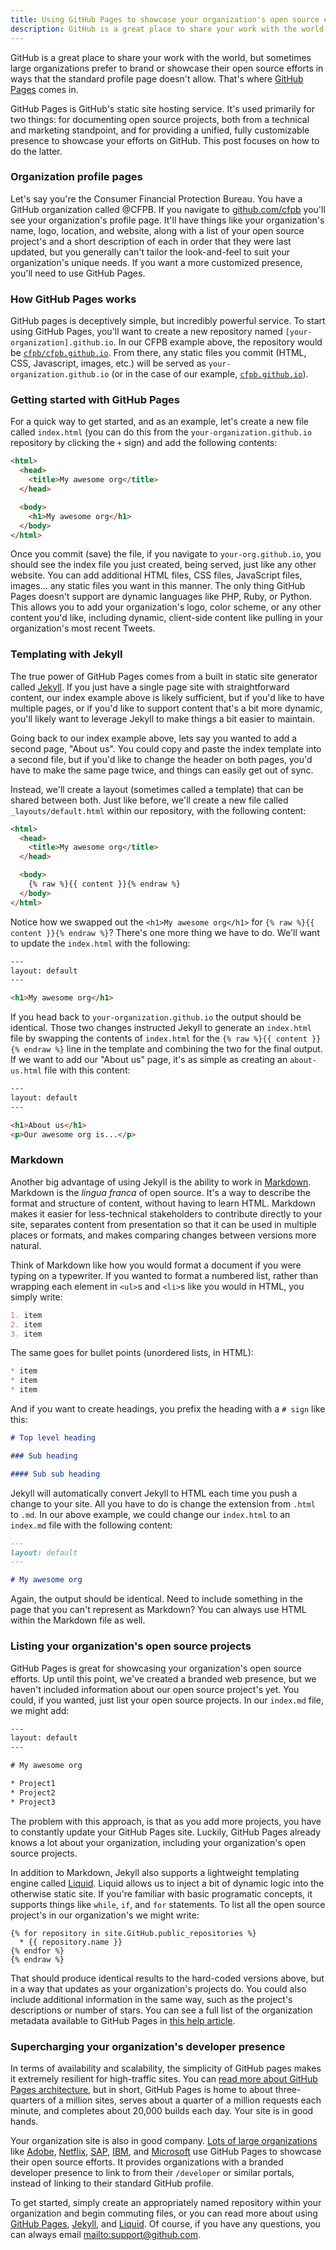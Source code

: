 ```yaml
---
title: Using GitHub Pages to showcase your organization's open source efforts
description: GitHub is a great place to share your work with the world, but sometimes large organization wish to brand or showcase their open source efforts in ways that the standard profile page doesn't allow. That's where GitHub Pages comes in.
---
```


GitHub is a great place to share your work with the world, but sometimes large organizations prefer to brand or showcase their open source efforts in ways that the standard profile page doesn't allow. That's where [GitHub Pages](https://pages.github.com) comes in.

GitHub Pages is GitHub's static site hosting service. It's used primarily for two things: for documenting open source projects, both from a technical and marketing standpoint, and for providing a unified, fully customizable presence to showcase your efforts on GitHub. This post focuses on how to do the latter.

### Organization profile pages

Let's say you're the Consumer Financial Protection Bureau. You have a GitHub organization called @CFPB. If you navigate to [github.com/cfpb](https://github.com/cfpb) you'll see your organization's profile page. It'll have things like your organization's name, logo, location, and website, along with a list of your open source project's and a short description of each in order that they were last updated, but you generally can't tailor the look-and-feel to suit your organization's unique needs. If you want a more customized presence, you'll need to use GitHub Pages.

### How GitHub Pages works

GitHub pages is deceptively simple, but incredibly powerful service. To start using GitHub Pages, you'll want to create a new repository named `[your-organization].github.io`. In our CFPB example above, the repository would be [`cfpb/cfpb.github.io`](https://github.com/cfpb/cfpb.github.io). From there, any static files you commit (HTML, CSS, Javascript, images, etc.) will be served as `your-organization.github.io` (or in the case of our example, [`cfpb.github.io`](http://cfpb.github.io)).

### Getting started with GitHub Pages

For a quick way to get started, and as an example, let's create a new file called `index.html` (you can do this from the `your-organization.github.io` repository by clicking the `+` sign) and add the following contents:

```html
<html>
  <head>
    <title>My awesome org</title>
  </head>

  <body>
    <h1>My awesome org</h1>
  </body>
</html>
```

Once you commit (save) the file, if you navigate to `your-org.github.io`, you should see the index file you just created, being served, just like any other website. You can add additional HTML files, CSS files, JavaScript files, images… any static files you want in this manner. The only thing GitHub Pages doesn't support are dynamic languages like PHP, Ruby, or Python. This allows you to add your organization's logo, color scheme, or any other content you'd like, including dynamic, client-side content like pulling in your organization's most recent Tweets.

### Templating with Jekyll

The true power of GitHub Pages comes from a built in static site generator called [Jekyll](http://jekyllrb.com). If you just have a single page site with straightforward content, our index example above is likely sufficient, but if you'd like to have multiple pages, or if you'd like to support content that's a bit more dynamic, you'll likely want to leverage Jekyll to make things a bit easier to maintain.

Going back to our index example above, lets say you wanted to add a second page, "About us". You could copy and paste the index template into a second file, but if you'd like to change the header on both pages, you'd have to make the same page twice, and things can easily get out of sync.

Instead, we'll create a layout (sometimes called a template) that can be shared between both. Just like before, we'll create a new file called `_layouts/default.html` within our repository, with the following content:

```html
<html>
  <head>
    <title>My awesome org</title>
  </head>

  <body>
    {% raw %}{{ content }}{% endraw %}
  </body>
</html>
```

Notice how we swapped out the `<h1>My awesome org</h1>` for `{% raw %}{{ content }}{% endraw %}`? There's one more thing we have to do. We'll want to update the `index.html` with the following:

```html
---
layout: default
---

<h1>My awesome org</h1>
```

If you head back to `your-organization.github.io` the output should be identical. Those two changes instructed Jekyll to generate an `index.html` file by swapping the contents of `index.html` for the `{% raw %}{{ content }}{% endraw %}` line in the template and combining the two for the final output. If we want to add our "About us" page, it's as simple as creating an `about-us.html` file with this content:

```html
---
layout: default
---

<h1>About us</h1>
<p>Our awesome org is...</p>
```

### Markdown

Another big advantage of using Jekyll is the ability to work in [Markdown](https://guides.github.com/features/mastering-markdown/). Markdown is the *lingua franca* of open source. It's a way to describe the format and structure of content, without having to learn HTML. Markdown makes it easier for less-technical stakeholders to contribute directly to your site, separates content from presentation so that it can be used in multiple places or formats, and makes comparing changes between versions more natural.

Think of Markdown like how you would format a document if you were typing on a typewriter. If you wanted to format a numbered list, rather than wrapping each element in `<ul>`s and `<li>`s like you would in HTML, you simply write:

```markdown
1. item
2. item
3. item
```

The same goes for bullet points (unordered lists, in HTML):

```markdown
* item
* item
* item
```

And if you want to create headings, you prefix the heading with a `# sign` like this:

```markdown
# Top level heading

### Sub heading

#### Sub sub heading
```

Jekyll will automatically convert Jekyll to HTML each time you push a change to your site. All you have to do is change the extension from `.html` to `.md`. In our above example, we could change our `index.html` to an `index.md` file with the following content:

```markdown
---
layout: default
---

# My awesome org
```

Again, the output should be identical. Need to include something in the page that you can't represent as Markdown? You can always use HTML within the Markdown file as well.

### Listing your organization's open source projects

GitHub Pages is great for showcasing your organization's open source efforts. Up until this point, we've created a branded web presence, but we haven't included information about our open source project's yet. You could, if you wanted, just list your open source projects. In our `index.md` file, we might add:

```html
---
layout: default
---

# My awesome org

* Project1
* Project2
* Project3
```

The problem with this approach, is that as you add more projects, you have to constantly update your GitHub Pages site. Luckily, GitHub Pages already knows a lot about your organization, including your organization's open source projects.

In addition to Markdown, Jekyll also supports a lightweight templating engine called [Liquid](https://github.com/Shopify/liquid/wiki/Liquid-for-Designers). Liquid allows us to inject a bit of dynamic logic into the otherwise static site. If you're familiar with basic programatic concepts, it supports things like `while`, `if`, and `for` statements. To list all the open source project's in our organization's we might write:

```html{% raw %}
{% for repository in site.GitHub.public_repositories %}
  * {{ repository.name }}
{% endfor %}
{% endraw %}
```

That should produce identical results to the hard-coded versions above, but in a way that updates as your organization's projects do. You could also include additional information in the same way, such as the project's descriptions or number of stars. You can see a full list of the organization metadata available to GitHub Pages in [this help article](https://help.github.com/articles/repository-metadata-on-github-pages/).

### Supercharging your organization's developer presence

In terms of availability and scalability, the simplicity of GitHub pages makes it extremely resilient for high-traffic sites. You can [read more about GitHub Pages architecture](http://GitHubengineering.com/rearchitecting-github-pages/), but in short, GitHub Pages is home to about three-quarters of a million sites, serves about a quarter of a million requests each minute, and completes about 20,000 builds each day. Your site is in good hands.

Your organization site is also in good company. [Lots of large organizations](https://github.com/showcases/open-source-organizations) like [Adobe](http://adobe.github.io), [Netflix](http://netflix.github.io), [SAP](http://sap.github.io), [IBM](http://ibm.github.io), and [Microsoft](http://microsoft.github.io) use GitHub Pages to showcase their open source efforts. It provides organizations with a branded developer presence to link to from their `/developer` or similar portals, instead of linking to their standard GitHub profile.

To get started, simply create an appropriately named repository within your organization and begin commuting files, or you can read more about using [GitHub Pages](https://help.github.com/categories/github-pages-basics/), [Jekyll](http://jekyllrb.com/docs/home/), and [Liquid](https://github.com/Shopify/liquid/wiki/Liquid-for-Designers). Of course, if you have any questions, you can always email <mailto:support@github.com>.
